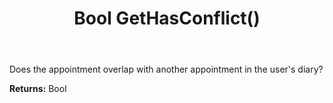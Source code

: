 ﻿---
uid: crmscript_ref_NSAppointmentEntity_GetHasConflict
title: Bool GetHasConflict()
intellisense: NSAppointmentEntity.GetHasConflict
keywords: NSAppointmentEntity, GetHasConflict
so.topic: reference
---

Does the appointment overlap with another appointment in the user's diary?

**Returns:** Bool


